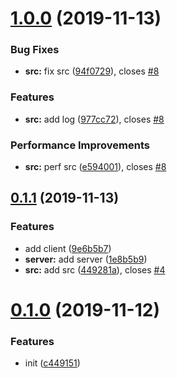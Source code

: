 # [1.0.0](https://github.com/tyankatsu0105/sandbox-conventional-changelog/compare/v0.1.1...v1.0.0) (2019-11-13)


### Bug Fixes

* **src:** fix src ([94f0729](https://github.com/tyankatsu0105/sandbox-conventional-changelog/commit/94f07291d61ea0355d740fa543918d8da7cce4b8)), closes [#8](https://github.com/tyankatsu0105/sandbox-conventional-changelog/issues/8)


### Features

* **src:** add log ([977cc72](https://github.com/tyankatsu0105/sandbox-conventional-changelog/commit/977cc721c33c0bcb3089bdc1a06557dad369f958)), closes [#8](https://github.com/tyankatsu0105/sandbox-conventional-changelog/issues/8)


### Performance Improvements

* **src:** perf src ([e594001](https://github.com/tyankatsu0105/sandbox-conventional-changelog/commit/e594001f459a6ce327d022f2cd0bb11126cc4ca1)), closes [#8](https://github.com/tyankatsu0105/sandbox-conventional-changelog/issues/8)



## [0.1.1](https://github.com/tyankatsu0105/sandbox-conventional-changelog/compare/v0.1.0...v0.1.1) (2019-11-13)


### Features

* add client ([9e6b5b7](https://github.com/tyankatsu0105/sandbox-conventional-changelog/commit/9e6b5b79f7ad92a7b3e1ce63f726993e456717fd))
* **server:** add server ([1e8b5b9](https://github.com/tyankatsu0105/sandbox-conventional-changelog/commit/1e8b5b9939d486f40e3249a6e51f6bda51c74782))
* **src:** add src ([449281a](https://github.com/tyankatsu0105/sandbox-conventional-changelog/commit/449281a370cc06755f04e7ff5278545ecebb88ed)), closes [#4](https://github.com/tyankatsu0105/sandbox-conventional-changelog/issues/4)



# [0.1.0](https://github.com/tyankatsu0105/sandbox-conventional-changelog/compare/c449151c4331c61ba85dd24d316f5b8268f76342...v0.1.0) (2019-11-12)


### Features

* init ([c449151](https://github.com/tyankatsu0105/sandbox-conventional-changelog/commit/c449151c4331c61ba85dd24d316f5b8268f76342))



